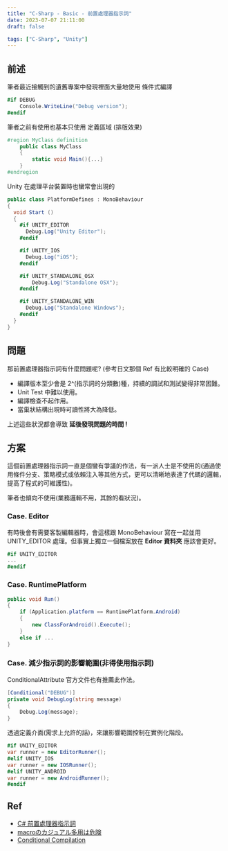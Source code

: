```yaml
---
title: "C-Sharp - Basic - 前置處理器指示詞"
date: 2023-07-07 21:11:00
draft: false

tags: ["C-Sharp", "Unity"]
---
```


## 前述
筆者最近接觸到的遺舊專案中發現裡面大量地使用 條件式編譯 
```csharp
#if DEBUG
    Console.WriteLine("Debug version");
#endif
```

筆者之前有使用也基本只使用 定義區域 (排版效果)
```csharp
#region MyClass definition
    public class MyClass
    {
        static void Main(){...}
    }
#endregion
```

Unity 在處理平台裝置時也蠻常會出現的
```csharp
public class PlatformDefines : MonoBehaviour 
{
  void Start () 
  {
    #if UNITY_EDITOR
      Debug.Log("Unity Editor");
    #endif

    #if UNITY_IOS
      Debug.Log("iOS");
    #endif

    #if UNITY_STANDALONE_OSX
        Debug.Log("Standalone OSX");
    #endif

    #if UNITY_STANDALONE_WIN
      Debug.Log("Standalone Windows");
    #endif
  }          
}
```

## 問題
那前置處理器指示詞有什麼問題呢? (參考日文那個 Ref 有比較明確的 Case)

- 編譯版本至少會是 2^(指示詞的分類數)種，持續的調試和測試變得非常困難。
- Unit Test 中難以使用。
- 編譯檢查不起作用。
- 當巢狀結構出現時可讀性將大為降低。

上述這些狀況都會導致 **延後發現問題的時間 !**

## 方案
這個前置處理器指示詞一直是個蠻有爭議的作法，有一派人士是不使用的(通過使用條件分支、策略模式或依賴注入等其他方式，更可以清晰地表達了代碼的邏輯，提高了程式的可維護性)。

筆者也傾向不使用(業務邏輯不用，其餘的看狀況)。

### Case. Editor
有時後會有需要客製編輯器時，會這樣跟 MonoBehaviour 寫在一起並用 UNITY_EDITOR 處理。但事實上獨立一個檔案放在 **Editor 資料夾** 應該會更好。
```csharp
#if UNITY_EDITOR
...
#endif
```

### Case. RuntimePlatform
```csharp
public void Run() 
{
    if (Application.platform == RuntimePlatform.Android) 
    {
        new ClassForAndroid().Execute();
    } 
    else if ...
}
```

### Case. 減少指示詞的影響範圍(非得使用指示詞)
ConditionalAttribute 官方文件也有推薦此作法。
```csharp
[Conditional("DEBUG")]
private void DebugLog(string message)
{
    Debug.Log(message);
}
```

透過定義介面(需求上允許的話)，來讓影響範圍控制在實例化階段。
```csharp
#if UNITY_EDITOR
var runner = new EditorRunner();
#elif UNITY_IOS
var runner = new IOSRunner();
#elif UNITY_ANDROID
var runner = new AndroidRunner();
#endif
```

## Ref
- [C# 前置處理器指示詞](https://learn.microsoft.com/zh-tw/dotnet/csharp/language-reference/preprocessor-directives)
- [macroのカジュアル多用は危険](https://zenn.dev/mattak/articles/3ef65fd8c9db63)
- [Conditional Compilation](https://docs.unity3d.com/Manual/PlatformDependentCompilation.html)